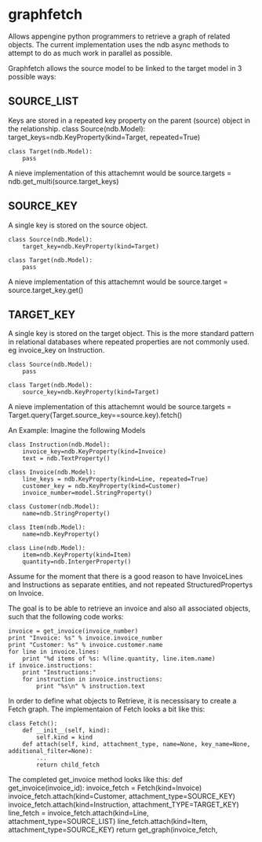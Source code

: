 graphfetch
==========

Allows appengine python programmers to retrieve a graph of related objects. The current 
implementation uses the ndb async methods to attempt to do as much work in parallel as possible.

Graphfetch allows the source model to be linked to the target model in 3 possible ways:

SOURCE_LIST
---
Keys are stored in a repeated key property on the parent (source) object in the relationship. 
    class Source(ndb.Model):
    	target_keys=ndb.KeyProperty(kind=Target, repeated=True)
    
    class Target(ndb.Model):
    	pass

A nieve implementation of this attachemnt would be source.targets = ndb.get_multi(source.target_keys)

SOURCE_KEY
---
A single key is stored on the source object.

    class Source(ndb.Model):
    	target_key=ndb.KeyProperty(kind=Target)
    
    class Target(ndb.Model):
    	pass

A nieve implementation of this attachemnt would be source.target = source.target_key.get()

TARGET_KEY
---
A single key is stored on the target object. This is the more standard pattern in relational databases where repeated properties are not commonly used. eg invoice_key on Instruction.

    class Source(ndb.Model):
    	pass
    
    class Target(ndb.Model):
    	source_key=ndb.KeyProperty(kind=Target)

A nieve implementation of this attachemnt would be source.targets = Target.query(Target.source_key==source.key).fetch()

An Example:
Imagine the following Models

	class Instruction(ndb.Model):
	    invoice_key=ndb.KeyProperty(kind=Invoice)
	    text = ndb.TextProperty()

	class Invoice(ndb.Model):
	    line_keys = ndb.KeyProperty(kind=Line, repeated=True)
	    customer_key = ndb.KeyProperty(kind=Customer)
	    invoice_number=model.StringProperty()	
	
	class Customer(ndb.Model):
	    name=ndb.StringProperty()
	
	class Item(ndb.Model):
	    name=ndb.KeyProperty()

	class Line(ndb.Model):
	    item=ndb.KeyProperty(kind=Item)
	    quantity=ndb.IntergerProperty()
	

Assume for the moment that there is a good reason to have InvoiceLines and Instructions as separate 
entities, and not repeated StructuredPropertys on Invoice.

The goal is to be able to retrieve an invoice and also all associated objects, such that the
following code works:

	invoice = get_invoice(invoice_number)
	print "Invoice: %s" % invoice.invoice_number
	print "Customer: %s" % invoice.customer.name
	for line in invoice.lines:
	    print "%d items of %s: %(line.quantity, line.item.name)
	if invoice.instructions:
	    print "Instructions:"
		for instruction in invoice.instructions:
		    print "%s\n" % instruction.text

In order to define what objects to Retrieve, it is necessisary to create a Fetch graph. The implementaion of Fetch looks a bit like this:

	class Fetch():
	    def __init__(self, kind):
	        self.kind = kind
	    def attach(self, kind, attachment_type, name=None, key_name=None, additional_filter=None):
	        ...
	        return child_fetch

The completed get_invoice method looks like this:
	def get_invoice(invoice_id):
		invoice_fetch = Fetch(kind=Invoice)
		invoice_fetch.attach(kind=Customer, attachment_type=SOURCE_KEY)
		invoice_fetch.attach(kind=Instruction, attachment_TYPE=TARGET_KEY)
		line_fetch = invoice_fetch.attach(kind=Line, attachment_type=SOURCE_LIST)
		line_fetch.attach(kind=Item, attachment_type=SOURCE_KEY)
		return get_graph(invoice_fetch, 

